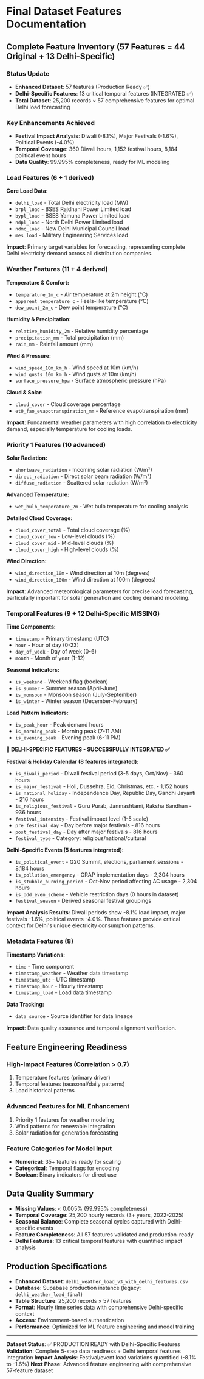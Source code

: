 # Final Dataset Features Documentation

## Complete Feature Inventory (57 Features = 44 Original + 13 Delhi-Specific)

### Status Update

- **Enhanced Dataset**: 57 features (Production Ready ✅)
- **Delhi-Specific Features**: 13 critical temporal features (INTEGRATED ✅)  
- **Total Dataset**: 25,200 records × 57 comprehensive features for optimal Delhi load forecasting

### Key Enhancements Achieved

- **Festival Impact Analysis**: Diwali (-8.1%), Major Festivals (-1.6%), Political Events (-4.0%)
- **Temporal Coverage**: 360 Diwali hours, 1,152 festival hours, 8,184 political event hours
- **Data Quality**: 99.995% completeness, ready for ML modeling

### Load Features (6 + 1 derived)

**Core Load Data:**
- `delhi_load` - Total Delhi electricity load (MW)
- `brpl_load` - BSES Rajdhani Power Limited load
- `bypl_load` - BSES Yamuna Power Limited load  
- `ndpl_load` - North Delhi Power Limited load
- `ndmc_load` - New Delhi Municipal Council load
- `mes_load` - Military Engineering Services load

**Impact**: Primary target variables for forecasting, representing complete Delhi electricity demand across all distribution companies.

### Weather Features (11 + 4 derived)

**Temperature & Comfort:**
- `temperature_2m_c` - Air temperature at 2m height (°C)
- `apparent_temperature_c` - Feels-like temperature (°C)
- `dew_point_2m_c` - Dew point temperature (°C)

**Humidity & Precipitation:**
- `relative_humidity_2m` - Relative humidity percentage
- `precipitation_mm` - Total precipitation (mm)
- `rain_mm` - Rainfall amount (mm)

**Wind & Pressure:**
- `wind_speed_10m_km_h` - Wind speed at 10m (km/h)
- `wind_gusts_10m_km_h` - Wind gusts at 10m (km/h)
- `surface_pressure_hpa` - Surface atmospheric pressure (hPa)

**Cloud & Solar:**
- `cloud_cover` - Cloud coverage percentage
- `et0_fao_evapotranspiration_mm` - Reference evapotranspiration (mm)

**Impact**: Fundamental weather parameters with high correlation to electricity demand, especially temperature for cooling loads.

### Priority 1 Features (10 advanced)

**Solar Radiation:**
- `shortwave_radiation` - Incoming solar radiation (W/m²)
- `direct_radiation` - Direct solar beam radiation (W/m²)
- `diffuse_radiation` - Scattered solar radiation (W/m²)

**Advanced Temperature:**
- `wet_bulb_temperature_2m` - Wet bulb temperature for cooling analysis

**Detailed Cloud Coverage:**
- `cloud_cover_total` - Total cloud coverage (%)
- `cloud_cover_low` - Low-level clouds (%)
- `cloud_cover_mid` - Mid-level clouds (%)
- `cloud_cover_high` - High-level clouds (%)

**Wind Direction:**
- `wind_direction_10m` - Wind direction at 10m (degrees)
- `wind_direction_100m` - Wind direction at 100m (degrees)

**Impact**: Advanced meteorological parameters for precise load forecasting, particularly important for solar generation and cooling demand modeling.

### Temporal Features (9 + 12 Delhi-Specific MISSING)

**Time Components:**
- `timestamp` - Primary timestamp (UTC)
- `hour` - Hour of day (0-23)
- `day_of_week` - Day of week (0-6)
- `month` - Month of year (1-12)

**Seasonal Indicators:**
- `is_weekend` - Weekend flag (boolean)
- `is_summer` - Summer season (April-June)
- `is_monsoon` - Monsoon season (July-September)
- `is_winter` - Winter season (December-February)

**Load Pattern Indicators:**
- `is_peak_hour` - Peak demand hours
- `is_morning_peak` - Morning peak (7-11 AM)
- `is_evening_peak` - Evening peak (6-11 PM)

**🚨 DELHI-SPECIFIC FEATURES - SUCCESSFULLY INTEGRATED ✅**

**Festival & Holiday Calendar (8 features integrated):**

- `is_diwali_period` - Diwali festival period (3-5 days, Oct/Nov) - 360 hours
- `is_major_festival` - Holi, Dussehra, Eid, Christmas, etc. - 1,152 hours  
- `is_national_holiday` - Independence Day, Republic Day, Gandhi Jayanti - 216 hours
- `is_religious_festival` - Guru Purab, Janmashtami, Raksha Bandhan - 936 hours
- `festival_intensity` - Festival impact level (1-5 scale)
- `pre_festival_day` - Day before major festivals - 816 hours
- `post_festival_day` - Day after major festivals - 816 hours
- `festival_type` - Category: religious/national/cultural

**Delhi-Specific Events (5 features integrated):**

- `is_political_event` - G20 Summit, elections, parliament sessions - 8,184 hours
- `is_pollution_emergency` - GRAP implementation days - 2,304 hours
- `is_stubble_burning_period` - Oct-Nov period affecting AC usage - 2,304 hours
- `is_odd_even_scheme` - Vehicle restriction days (0 hours in dataset)
- `festival_season` - Derived seasonal festival groupings

**Impact Analysis Results**: Diwali periods show -8.1% load impact, major festivals -1.6%, political events -4.0%. These features provide critical context for Delhi's unique electricity consumption patterns.

### Metadata Features (8)

**Timestamp Variations:**
- `time` - Time component
- `timestamp_weather` - Weather data timestamp
- `timestamp_utc` - UTC timestamp
- `timestamp_hour` - Hourly timestamp
- `timestamp_load` - Load data timestamp

**Data Tracking:**
- `data_source` - Source identifier for data lineage

**Impact**: Data quality assurance and temporal alignment verification.

## Feature Engineering Readiness

### High-Impact Features (Correlation > 0.7)
1. Temperature features (primary driver)
2. Temporal features (seasonal/daily patterns)
3. Load historical patterns

### Advanced Features for ML Enhancement
1. Priority 1 features for weather modeling
2. Wind patterns for renewable integration
3. Solar radiation for generation forecasting

### Feature Categories for Model Input
- **Numerical**: 35+ features ready for scaling
- **Categorical**: Temporal flags for encoding
- **Boolean**: Binary indicators for direct use

## Data Quality Summary

- **Missing Values**: < 0.005% (99.995% completeness)
- **Temporal Coverage**: 25,200 hourly records (3+ years, 2022-2025)
- **Seasonal Balance**: Complete seasonal cycles captured with Delhi-specific events
- **Feature Completeness**: All 57 features validated and production-ready
- **Delhi Features**: 13 critical temporal features with quantified impact analysis

## Production Specifications

- **Enhanced Dataset**: `delhi_weather_load_v3_with_delhi_features.csv`
- **Database**: Supabase production instance (legacy: `delhi_weather_load_final`)
- **Table Structure**: 25,200 records × 57 features
- **Format**: Hourly time series data with comprehensive Delhi-specific context
- **Access**: Environment-based authentication
- **Performance**: Optimized for ML feature engineering and model training

---

**Dataset Status**: ✅ PRODUCTION READY with Delhi-Specific Features
**Validation**: Complete 5-step data readiness + Delhi temporal features integration
**Impact Analysis**: Festival/event load variations quantified (-8.1% to -1.6%)
**Next Phase**: Advanced feature engineering with comprehensive 57-feature dataset
